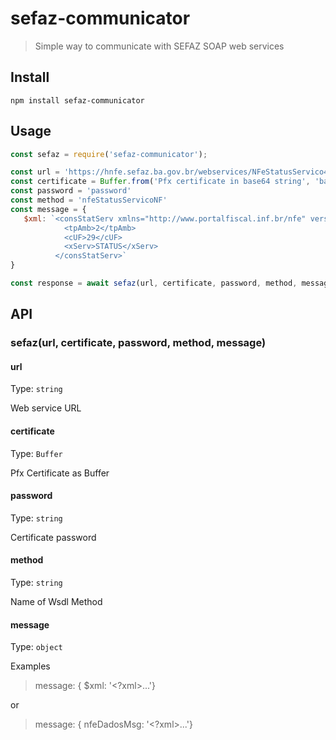 # sefaz-communicator

> Simple way to communicate with SEFAZ SOAP web services

## Install

```shell
npm install sefaz-communicator
```

## Usage

```js
const sefaz = require('sefaz-communicator');

const url = 'https://hnfe.sefaz.ba.gov.br/webservices/NFeStatusServico4/NFeStatusServico4.asmx'
const certificate = Buffer.from('Pfx certificate in base64 string', 'base64')
const password = 'password'
const method = 'nfeStatusServicoNF'
const message = {
   $xml: `<consStatServ xmlns="http://www.portalfiscal.inf.br/nfe" versao="4.00">
            <tpAmb>2</tpAmb>
            <cUF>29</cUF>
            <xServ>STATUS</xServ>
          </consStatServ>`
}

const response = await sefaz(url, certificate, password, method, message)
```

## API

### sefaz(url, certificate, password, method, message)

#### url

Type: `string`

Web service URL

#### certificate

Type: `Buffer`

Pfx Certificate as Buffer

#### password

Type: `string`

Certificate password

#### method

Type: `string`

Name of Wsdl Method

#### message

Type: `object`

Examples
> message: { $xml: '<?xml>...'}

or

> message: { nfeDadosMsg: '<?xml>...'}
